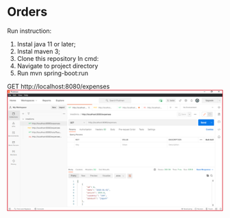 # Orders
Run instruction:
1. Instal java 11 or later;
2. Instal maven 3;
3. Clone this repository
In cmd:
4. Navigate to project directory
5. Run mvn spring-boot:run

GET http://localhost:8080/expenses
![Alt text](https://github.com/Mischka223/Orders/blob/master/screenshot/get_expenses.png "GET")
